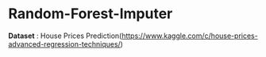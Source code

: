 # Random-Forest-Imputer

**Dataset** : House Prices Prediction(https://www.kaggle.com/c/house-prices-advanced-regression-techniques/)
